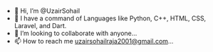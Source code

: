 - 👋 Hi, I’m @UzairSohail
- 👀 I have a command of Languages like Python, C++, HTML, CSS, Laravel, and Dart.
- 💞️ I’m looking to collaborate with anyone...
- 📫 How to reach me uzairsohailraja2001@gmail.com...
<!---
UzairSohail-bot/UzairSohail-CS is a ✨ special ✨ repository because its `README.md` (this file) appears on your GitHub profile.
You can click the Preview link to take a look at your changes.
--->
